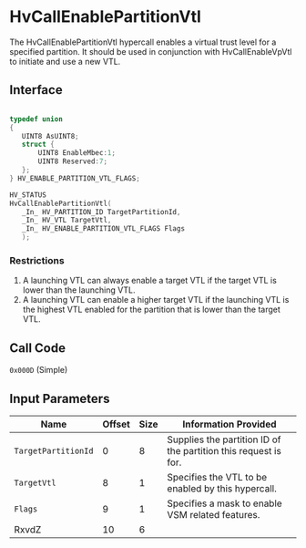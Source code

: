 # HvCallEnablePartitionVtl

The HvCallEnablePartitionVtl hypercall enables a virtual trust level for a specified partition. It should be used in conjunction with HvCallEnableVpVtl to initiate and use a new VTL.

## Interface

 ```c

typedef union
{
    UINT8 AsUINT8;
    struct {
        UINT8 EnableMbec:1;
        UINT8 Reserved:7;
    };
} HV_ENABLE_PARTITION_VTL_FLAGS;

HV_STATUS
HvCallEnablePartitionVtl(
    _In_ HV_PARTITION_ID TargetPartitionId,
    _In_ HV_VTL TargetVtl,
    _In_ HV_ENABLE_PARTITION_VTL_FLAGS Flags
    );
 ```

### Restrictions

1. A launching VTL can always enable a target VTL if the target VTL is lower than the launching VTL.
2. A launching VTL can enable a higher target VTL if the launching VTL is the highest VTL enabled for the partition that is lower than the target VTL.

## Call Code
`0x000D` (Simple)

## Input Parameters

| Name                    | Offset     | Size     | Information Provided                      |
|-------------------------|------------|----------|-------------------------------------------|
| `TargetPartitionId`     | 0          | 8        | Supplies the partition ID of the partition this request is for. |
| `TargetVtl`             | 8          | 1        | Specifies the VTL to be enabled by this hypercall. |
| `Flags`                 | 9          | 1        | Specifies a mask to enable VSM related features.|
| RxvdZ                   | 10         | 6        |                                           |